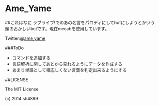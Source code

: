Ame_Yame
========

##これはなに
ラブライブ!でのあの名言をパロディにしてbotにしようとかいう頭のおかしいbotです。現在mecabを使用しています。

Twitter:[@ame_yame](https://twitter.com/ame_yame)

###ToDo

* コマンドを追加する
* 言語解析に関してあとから見れるようにデータを作成する
* あまり単語として相応しくない言葉を判定出来るようにする

##LICENSE

The MIT License

(c) 2014 sh4869 
